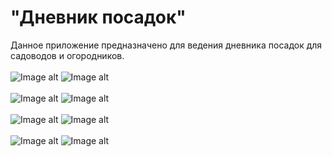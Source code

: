 # "Дневник посадок"
Данное приложение предназначено для ведения дневника посадок для садоводов и огородников.
<br/>
<br/>
![Image alt](https://github.com/VismiOkt/landing_diary/blob/master/ld1.PNG)
![Image alt](https://github.com/VismiOkt/landing_diary/blob/master/ld2.PNG)
<br/>  
![Image alt](https://github.com/VismiOkt/landing_diary/blob/master/ld3.PNG)
![Image alt](https://github.com/VismiOkt/landing_diary/blob/master/ld4.PNG)
<br/>  
![Image alt](https://github.com/VismiOkt/landing_diary/blob/master/ld5.PNG)
![Image alt](https://github.com/VismiOkt/landing_diary/blob/master/ld6.PNG)
<br/>  
![Image alt](https://github.com/VismiOkt/landing_diary/blob/master/ld7.PNG)
![Image alt](https://github.com/VismiOkt/landing_diary/blob/master/ld8.PNG)
